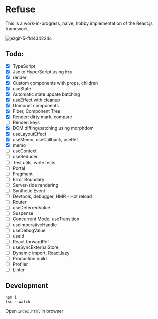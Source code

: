 # Refuse

This is a work-in-progress, naive, hobby implementation of the React.js framework.

![ezgif-5-ffd434224c](https://user-images.githubusercontent.com/12293622/178789425-b6115cb7-39b0-43a2-afa7-2fd0acef0ded.gif)

## Todo:
- [x] TypeScript
- [x] Jsx to HyperScript using `htm`
- [x] render
- [x] Custom components with props, children
- [x] useState
- [X] Automatic state update batching
- [x] useEffect with cleanup
- [x] Unmount components
- [x] Fiber, Component Tree
- [x] Render: dirty mark, compare
- [ ] Render: keys
- [x] DOM diffing/patching using morphdom
- [x] useLayoutEffect
- [x] useMemo, useCallback, useRef
- [x] memo
- [ ] useContext
- [ ] useReducer
- [ ] Test utils, write tests
- [ ] Portal
- [ ] Fragment
- [ ] Error Boundary
- [ ] Server-side rendering
- [ ] Synthetic Event
- [ ] Devtools, debugger, HMR - Hot reload
- [ ] Router
- [ ] useDeferredValue
- [ ] Suspense
- [ ] Concurrent Mode, useTransition
- [ ] useImperativeHandle
- [ ] useDebugValue
- [ ] useId
- [ ] React.forwardRef
- [ ] useSyncExternalStore
- [ ] Dynamic import, React.lazy
- [ ] Production build
- [ ] Profiler
- [ ] Linter

## Development
```
npm i
tsc --watch
```

Open `index.html` in browser
